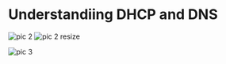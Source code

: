 # Understandiing DHCP and DNS

![pic 2](https://user-images.githubusercontent.com/53811147/122524558-e512f100-d035-11eb-8c31-a307411be006.png)
![pic 2 resize](https://user-images.githubusercontent.com/53811147/122525404-d2e58280-d036-11eb-951e-294b95ecaa86.png)


![pic 3](https://user-images.githubusercontent.com/53811147/122524564-e80de180-d035-11eb-97aa-b65b7baa0b91.png)
